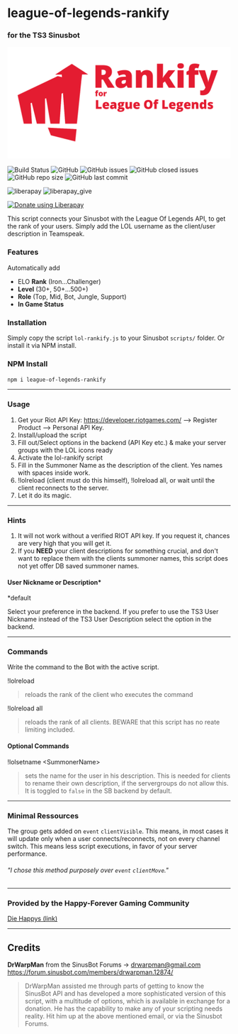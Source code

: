 # league-of-legends-rankify
### for the TS3 Sinusbot

![rankify](img/lolrankify_logo_preview.png "LoL Rankify Preview Logo")

![Build Status](https://travis-ci.com/frizzant/league-of-legends-rankify.svg?branch=master)
![GitHub](https://img.shields.io/github/license/frizzant/league-of-legends-rankify)
![GitHub issues](https://img.shields.io/github/issues-raw/frizzant/league-of-legends-rankify)
![GitHub closed issues](https://img.shields.io/github/issues-closed-raw/frizzant/league-of-legends-rankify)
![GitHub repo size](https://img.shields.io/github/repo-size/frizzant/league-of-legends-rankify)
![GitHub last commit](https://img.shields.io/github/last-commit/frizzant/league-of-legends-rankify)

![liberapay](http://img.shields.io/liberapay/patrons/Frizzant.svg?logo=liberapay)
![liberapay_give](http://img.shields.io/liberapay/receives/Frizzant.svg?logo=liberapay)

<a href="https://liberapay.com/Frizzant/donate"><img alt="Donate using Liberapay" src="https://liberapay.com/assets/widgets/donate.svg"></a>


This script connects your Sinusbot with the League Of Legends API,
to get the rank of your users. Simply add the LOL username as the client/user
description in Teamspeak.

### Features

Automatically add
* ELO **Rank** (Iron...Challenger)
* **Level** (30+, 50+...500+)
* **Role** (Top, Mid, Bot, Jungle, Support)
* **In Game Status**

### Installation

Simply copy the script `lol-rankify.js` to your Sinusbot `scripts/` folder.
Or install it via NPM install.

### NPM Install

`npm i league-of-legends-rankify`

---

### Usage

1) Get your Riot API Key: https://developer.riotgames.com/ --> Register Product --> Personal API Key.
2) Install/upload the script
3) Fill out/Select options in the backend (API Key etc.) & make your server groups with the LOL icons ready
4) Activate the lol-rankify script
5) Fill in the Summoner Name as the description of the client. Yes names with spaces inside work.
6) !lolreload (client must do this himself), !lolreload all, or wait until the client reconnects to the server.
7) Let it do its magic.

---

### Hints

1) It will not work without a verified RIOT API key. If you request it, chances are very high that you will get it.
2) If you **NEED** your client descriptions for something crucial, and don't want to replace them
with the clients summoner names, this script does not yet offer DB saved summoner names.


#### User Nickname or Description*
*default

Select your preference in the backend.
If you prefer to use the TS3 User Nickname instead of the TS3 User Description
select the option in the backend.

---

### Commands

Write the command to the Bot with the active script.

!lolreload
> reloads the rank of the client who executes the command

!lolreload all
> reloads the rank of all clients. BEWARE that this script has no reate limiting included.

#### Optional Commands

!lolsetname \<SummonerName>
> sets the name for the user in his description. This is needed for clients to rename
>their own description, if the servergroups do not allow this. It is toggled to
><code>false</code> in the SB backend by default.

---

### Minimal Ressources
The group gets added on `event` `clientVisible`. This means, in most cases it will
update only when a user connects/reconnects, not on every channel switch.
This means less script executions, in favor of your server performance.

###### "I chose this method purposely over `event` `clientMove`."

---

### Provided by the Happy-Forever Gaming Community
[Die Happys (link)][http://happy-forever.xyz]

---

## Credits

**DrWarpMan** from the SinusBot Forums -> drwarpman@gmail.com
https://forum.sinusbot.com/members/drwarpman.12874/

>DrWarpMan assisted me through parts of getting to know the SinusBot API and
has developed a more sophisticated version of this script, with a multitude
of options, which is available in exchange for a donation. He has the capability
to make any of your scripting needs reality.
Hit him up at the above mentioned email, or via the Sinusbot Forums.

[http://happy-forever.xyz]: www.happy-forever.xyz